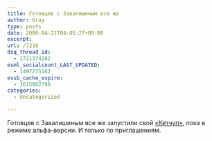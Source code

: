 ```yaml
---
title: Готовцев с Завалишиным все же
author: Gray
type: posts
date: 2006-04-21T04:05:27+00:00
excerpt:
url: /7216
dsq_thread_id:
  - 1721374282
esml_socialcount_LAST_UPDATED:
  - 1497275162
essb_cache_expire:
  - 1615802798
categories:
  - Uncategorized

---
```








Готовцев с Завалишиным все же запустили свой <a href="http://test.catchup.ru/" target="_blank">&#171;Кетчуп&#187;</a>, пока в режиме альфа-версии. И только по приглашениям.